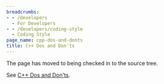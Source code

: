 ```yaml
---
breadcrumbs:
- - /developers
  - For Developers
- - /developers/coding-style
  - Coding Style
page_name: cpp-dos-and-donts
title: C++ Dos and Don'ts
---
```


The page has moved to being checked in to the source tree.

See [C++ Dos and
Don'ts](https://chromium.googlesource.com/chromium/src/+/HEAD/styleguide/c++/c++-dos-and-donts.md).